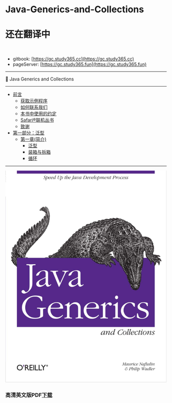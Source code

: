 # Java-Generics-and-Collections

# 还在翻译中
 
- gitbook: [https://gc.study365.cc](https://gc.study365.cc)
- pageServer: [https://gc.study365.fun](https://gc.study365.fun)

---

:book: Java Generics and Collections

---

* [前言](Preface.md)
  * [获取示例程序](Preface.md#获取示例程序)
  * [如何联系我们](Preface.md#如何联系我们)
  * [本书中使用的约定](Preface.md#本书中使用的约定)
  * [Safari®联机丛书](Preface.md#Safari®联机丛书)
  * [致谢](Preface.md#致谢)
* [第一部分：泛型](ch1/00_Introduction.md)
  * [第一章(简介)](ch1/00_Introduction.md#第一章(简介))
    * [泛型](ch1/01_Generics.md#泛型) 
    * [装箱与拆箱](ch1/02_Boxing_and_Unboxing.md#装箱与拆箱)
    * [循环](ch1/03_Foreach.md#循环)

---

![Java Generics and Collections](book.jpg)

### 高清英文版PDF[下载](https://github.com/maskleo/Java-Generics-and-Collections/files/1634266/Java.pdf)



